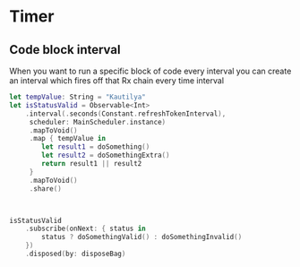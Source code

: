 # Timer
## Code block interval

When you want to run a specific block of code every interval you can create an interval which fires off that Rx chain every time interval


```swift
let tempValue: String = "Kautilya"
let isStatusValid = Observable<Int>
	.interval(.seconds(Constant.refreshTokenInterval),
	 scheduler: MainScheduler.instance)
	 .mapToVoid()
	 .map { tempValue in 
		let result1 = doSomething()
		let result2 = doSomethingExtra()
		return result1 || result2 
	 }
	 .mapToVoid()
	 .share()



isStatusValid
	.subscribe(onNext: { status in 
		status ? doSomethingValid() : doSomethingInvalid()
	})
	.disposed(by: disposeBag)

```